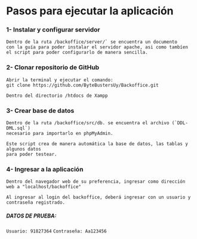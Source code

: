 # Pasos para ejecutar la aplicación


### 1- Instalar y configurar servidor

```
Dentro de la ruta /backoffice/server/` se encuentra un documento 
con la guía para poder instalar el servidor apache, asi como tambíen 
el script para poder configurarlo de manera sencilla. 
```

### 2- Clonar repositorio de GitHub

```
Abrir la terminal y ejecutar el comando: 
git clone https://github.com/ByteBustersUy/Backoffice.git

Dentro del directorio /htdocs de Xampp
```

### 3- Crear base de datos 

``` 
Dentro de la ruta /backoffice/src/db. se encuentra el archivo (`DDL-DML.sql`) 
necesario para importarlo en phpMyAdmin.

Este script crea de manera automática la base de datos, las tablas y algunos datos
para poder testear.
```

### 4- Ingresar a la aplicación

```
Dentro del navegador web de su preferencia, ingresar como dirección web a "localhost/backoffice"

Al ingresar al login del backoffice, deberá ingresar con un usuario y contraseña registrado.
```


##### DATOS DE PRUEBA:

```Usuario: 91827364```
```Contraseña: Aa123456```

